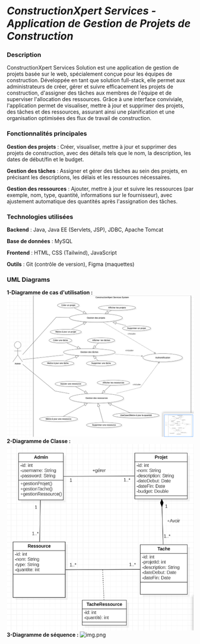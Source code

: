 # **_ConstructionXpert Services - Application de Gestion de Projets de Construction_**

### **Description**

ConstructionXpert Services Solution est une application de gestion de projets basée sur le web, spécialement conçue pour les équipes de construction. Développée en tant que solution full-stack, elle permet aux administrateurs de créer, gérer et suivre efficacement les projets de construction, d'assigner des tâches aux membres de l'équipe et de superviser l'allocation des ressources. Grâce à une interface conviviale, l'application permet de visualiser, mettre à jour et supprimer des projets, des tâches et des ressources, assurant ainsi une planification et une organisation optimisées des flux de travail de construction.

### **Fonctionnalités principales**

**Gestion des projets** : Créer, visualiser, mettre à jour et supprimer des projets de construction, avec des détails tels que le nom, la description, les dates de début/fin et le budget.

**Gestion des tâches** : Assigner et gérer des tâches au sein des projets, en précisant les descriptions, les délais et les ressources nécessaires.

**Gestion des ressources** : Ajouter, mettre à jour et suivre les ressources (par exemple, nom, type, quantité, informations sur le fournisseur), avec ajustement automatique des quantités après l'assignation des tâches.

### **Technologies utilisées**

**Backend** : Java, Java EE (Servlets, JSP), JDBC, Apache Tomcat

**Base de données** : MySQL

**Frontend** : HTML, CSS (Tailwind), JavaScript

 **Outils** : Git (contrôle de version), Figma (maquettes)

### **UML Diagrams**
**1-Diagramme de cas d'utilisation :**
![img.pnj](DiagrammeUml/diagramme%20de%20cas%20d'utilisation.png)
**2-Diagramme de Classe :**
![img.pnj](DiagrammeUml/diagramme%20de%20classe.png)
**3-Diagramme de séquence :**
![img.png](DiagrammeUml/DiagrammeDeSéquence.png)